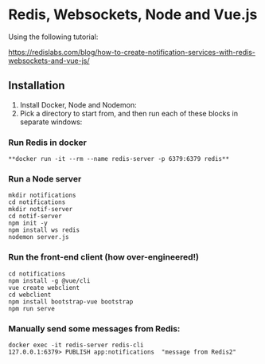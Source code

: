 # Redis, Websockets, Node and Vue.js

Using the following tutorial:

https://redislabs.com/blog/how-to-create-notification-services-with-redis-websockets-and-vue-js/



## Installation

1. Install Docker, Node and Nodemon:
1. Pick a directory to start from, and then run each of these blocks in separate windows:

### Run Redis in docker
```
**docker run -it --rm --name redis-server -p 6379:6379 redis**
```

### Run a Node server
```
mkdir notifications
cd notifications
mkdir notif-server
cd notif-server
npm init -y
npm install ws redis
nodemon server.js
```

### Run the front-end client (how over-engineered!)
```
cd notifications
npm install -g @vue/cli
vue create webclient
cd webclient
npm install bootstrap-vue bootstrap
npm run serve
```

### Manually send some messages from Redis:
```
docker exec -it redis-server redis-cli
127.0.0.1:6379> PUBLISH app:notifications  "message from Redis2"
```
